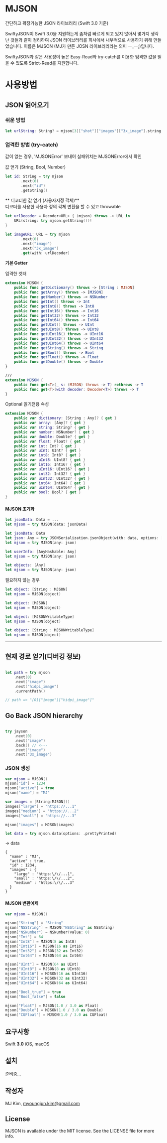 # MJSON
간단하고 확장가능한 JSON 라이브러리 (Swift 3.0 기준)

SwiftyJSON이 Swift 3.0을 지원하는게 좀처럼 빠르게 되고 있지 않아서 몇가지 생각난 것들과 같이 정리하여 JSON 라이브러리를 회사에서 내부적으로 사용하기 위해 만들었습니다.
이름은 MJSON (MJ가 만든 JOSN 라이브러리라는 의미 ㅡ_ㅡ;)입니다.

SwiftyJSON과 같은 사용성이 높은 Easy-Read와 try-catch를 이용한 엄격한 값을 얻을 수 있도록 Strict-Read를 지원합니다.

# 사용방법
## JSON 읽어오기
### 쉬운 방법

```swift
let urlString: String? = mjson[3]["shot"]["images"]["3x_image"].string
```

### 엄격한 방법 (try-catch)

값이 없는 경우, 'MJSONError' 보내어 실패위치는 MJSONError에서 확인

값 얻기 (String, Bool, Number)

```swift
let id: String = try mjson
       .next(0)
       .next("id")
       .getString()
```

** 디코더한 값 얻기 (사용자지정 객체)**<br>
디코더를 사용한 사용자 정의 각체 변환을 할 수 있고 throwable

```swift
let urlDecoder = Decoder<URL> { (mjson) throws -> URL in
    URL(string: try mjson.getString())!
}

let imageURL: URL = try mjson
       .next(0)
       .next("image")
       .next("3x_image")
       .get(with: urlDecoder)
```

**기본 Getter**

엄격한 겟터

```swift
extension MJSON {
    public func getDictionary() throws -> [String : MJSON]
    public func getArray() throws -> [MJSON]
    public func getNumber() throws -> NSNumber
    public func getInt() throws -> Int
    public func getInt8() throws -> Int8
    public func getInt16() throws -> Int16
    public func getInt32() throws -> Int32
    public func getInt64() throws -> Int64
    public func getUInt() throws -> UInt
    public func getUInt8() throws -> UInt8
    public func getUInt16() throws -> UInt16
    public func getUInt32() throws -> UInt32
    public func getUInt64() throws -> UInt64
    public func getString() throws -> String
    public func getBool() throws -> Bool
    public func getFloat() throws -> Float
    public func getDouble() throws -> Double
}

///
extension MJSON {
    public func get<T>(_ s: (MJSON) throws -> T) rethrows -> T
    public func get<T>(with decoder: Decoder<T>) throws -> T
}
```

Optional 읽기전용 속성
```swift
extension MJSON {
    public var dictionary: [String : Any]? { get }
    public var array: [Any]? { get }
    public var string: String? { get }
    public var number: NSNumber? { get }
    public var double: Double? { get }
    public var float: Float? { get }
    public var int: Int? { get }
    public var uInt: UInt? { get }
    public var int8: Int8? { get }
    public var uInt8: UInt8? { get }
    public var int16: Int16? { get }
    public var uInt16: UInt16? { get }
    public var int32: Int32? { get }
    public var uInt32: UInt32? { get }
    public var int64: Int64? { get }
    public var uInt64: UInt64? { get }
    public var bool: Bool? { get }
}
```

#### MJSON 초기화

```swift
let jsonData: Data = ...
let mjson = try MJSON(data: jsonData)
```

```swift
let jsonData: Data
let json: Any = try JSONSerialization.jsonObject(with: data, options: [])
let mjson = try MJSON(any: json)
```

```swift
let userInfo: [AnyHashable: Any]
let mjson = try MJSON(any: json)
```

```swift
let objects: [Any]
let mjson = try MJSON(any: json)
```

필요하지 않는 경우

```swift
let object: [String : MJSON]
let mjson = MJSON(object)
```

```swift
let object: [MJSON]
let mjson = MJSON(object)
```

```swift
let object: [MJSONWritableType]
let mjson = MJSON(object)
```

```swift
let object: [String : MJSONWritableType]
let mjson = MJSON(object)
```
---

## 현재 경로 얻기(디버깅 정보)

```swift

let path = try mjson
    .next(0)
    .next("image")        
    .next("hidpi_image")
    .currentPath()    

// path => "[0]["image"]["hidpi_image"]"
```

## Go Back JSON hierarchy

```swift

try jayson
    .next(0)
    .next("image")
    .back() // <---
    .next("image")
    .next("3x_image")

```

### JSON 생성

```swift
var mjson = MJSON()
mjson["id"] = 1234
mjson["active"] = true
mjson["name"] = "MJ"

var images = [String:MJSON]()
images["large"] = "https://...1"
images["medium"] = "https://...2"
images["small"] = "https://...3"

mjson["images"] = MJSON(images)

let data = try mjson.data(options: .prettyPrinted)
```

-> data
```
{
  "name" : "MJ",
  "active" : true,
  "id" : 1234,
  "images" : {
    "large" : "https:\/\/...1",
    "small" : "https:\/\/...2",
    "medium" : "https:\/\/...3"
  }
}
```

#### MJSON 변환예제

```swift
var mjson = MJSON()

mjson["String"] = "String"
mjson["NSString"] = MJSON("NSString" as NSString)
mjson["NSNumber"] = NSNumber(value: 0)
mjson["Int"] = 64
mjson["Int8"] = MJSON(8 as Int8)
mjson["Int16"] = MJSON(16 as Int16)
mjson["Int32"] = MJSON(32 as Int32)
mjson["Int64"] = MJSON(64 as Int64)

mjson["UInt"] = MJSON(64 as UInt)
mjson["UInt8"] = MJSON(8 as UInt8)
mjson["UInt16"] = MJSON(16 as UInt16)
mjson["UInt32"] = MJSON(32 as UInt32)
mjson["UInt64"] = MJSON(64 as UInt64)

mjson["Bool_true"] = true
mjson["Bool_false"] = false

mjson["Float"] = MJSON(1.0 / 3.0 as Float)
mjson["Double"] = MJSON(1.0 / 3.0 as Double)
mjson["CGFloat"] = MJSON(1.0 / 3.0 as CGFloat)
```

## 요구사항

Swift **3.0** iOS, macOS 

## 설치

준비중...

## 작성자

MJ Kim, myoungjun.kim@gmail.com

## License

MJSON is available under the MIT license. See the LICENSE file for more info.
